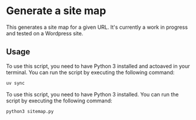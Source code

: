 # Generate a site map

This generates a site map for a given URL. It's currently a work in progress and tested on a Wordpress site.

## Usage

To use this script, you need to have Python 3 installed and actoaved in your terminal. You can run the script by executing the following command:

```bash
uv sync
```

To use this script, you need to have Python 3 installed. You can run the script by executing the following command:

```bash
python3 sitemap.py
```